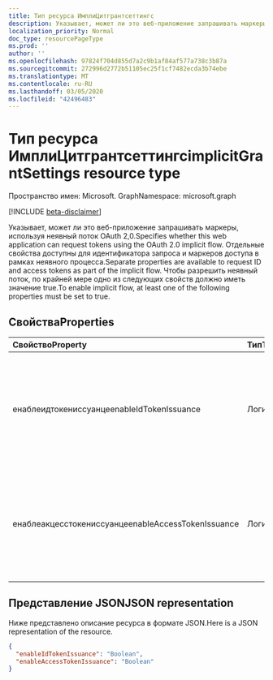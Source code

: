 ```yaml
---
title: Тип ресурса ИмплиЦитгрантсеттингс
description: Указывает, может ли это веб-приложение запрашивать маркеры, используя неявный поток OAuth 2,0. Отдельные свойства доступны для идентификатора запроса и маркеров доступа в рамках неявного процесса. Чтобы разрешить неявный поток, по крайней мере одно из следующих свойств должно иметь значение true.
localization_priority: Normal
doc_type: resourcePageType
ms.prod: ''
author: ''
ms.openlocfilehash: 97824f704d855d7a2c9b1af84af577a738c3b87a
ms.sourcegitcommit: 272996d2772b51105ec25f1cf7482ecda3b74ebe
ms.translationtype: MT
ms.contentlocale: ru-RU
ms.lasthandoff: 03/05/2020
ms.locfileid: "42496483"
---
```

# <a name="implicitgrantsettings-resource-type"></a><span data-ttu-id="2c2e5-105">Тип ресурса ИмплиЦитгрантсеттингс</span><span class="sxs-lookup"><span data-stu-id="2c2e5-105">implicitGrantSettings resource type</span></span>

<span data-ttu-id="2c2e5-106">Пространство имен: Microsoft. Graph</span><span class="sxs-lookup"><span data-stu-id="2c2e5-106">Namespace: microsoft.graph</span></span>

[!INCLUDE [beta-disclaimer](../../includes/beta-disclaimer.md)]

<span data-ttu-id="2c2e5-107">Указывает, может ли это веб-приложение запрашивать маркеры, используя неявный поток OAuth 2,0.</span><span class="sxs-lookup"><span data-stu-id="2c2e5-107">Specifies whether this web application can request tokens using the OAuth 2.0 implicit flow.</span></span> <span data-ttu-id="2c2e5-108">Отдельные свойства доступны для идентификатора запроса и маркеров доступа в рамках неявного процесса.</span><span class="sxs-lookup"><span data-stu-id="2c2e5-108">Separate properties are available to request ID and access tokens as part of the implicit flow.</span></span> <span data-ttu-id="2c2e5-109">Чтобы разрешить неявный поток, по крайней мере одно из следующих свойств должно иметь значение true.</span><span class="sxs-lookup"><span data-stu-id="2c2e5-109">To enable implicit flow, at least one of the following properties must be set to true.</span></span>

## <a name="properties"></a><span data-ttu-id="2c2e5-110">Свойства</span><span class="sxs-lookup"><span data-stu-id="2c2e5-110">Properties</span></span>

| <span data-ttu-id="2c2e5-111">Свойство</span><span class="sxs-lookup"><span data-stu-id="2c2e5-111">Property</span></span> | <span data-ttu-id="2c2e5-112">Тип</span><span class="sxs-lookup"><span data-stu-id="2c2e5-112">Type</span></span> | <span data-ttu-id="2c2e5-113">Описание</span><span class="sxs-lookup"><span data-stu-id="2c2e5-113">Description</span></span> |
|:---------|:-----|:------------|
|<span data-ttu-id="2c2e5-114">енаблеидтокениссуанце</span><span class="sxs-lookup"><span data-stu-id="2c2e5-114">enableIdTokenIssuance</span></span>| <span data-ttu-id="2c2e5-115">Логический</span><span class="sxs-lookup"><span data-stu-id="2c2e5-115">Boolean</span></span> | <span data-ttu-id="2c2e5-116">Указывает, может ли это веб-приложение запрашивать маркер идентификатора с помощью неявного потока OAuth 2,0.</span><span class="sxs-lookup"><span data-stu-id="2c2e5-116">Specifies whether this web application can request an ID token using the OAuth 2.0 implicit flow.</span></span>|
|<span data-ttu-id="2c2e5-117">енаблеакцесстокениссуанце</span><span class="sxs-lookup"><span data-stu-id="2c2e5-117">enableAccessTokenIssuance</span></span>| <span data-ttu-id="2c2e5-118">Логический</span><span class="sxs-lookup"><span data-stu-id="2c2e5-118">Boolean</span></span> | <span data-ttu-id="2c2e5-119">Указывает, может ли это веб-приложение запрашивать маркер доступа с помощью неявного потока OAuth 2,0.</span><span class="sxs-lookup"><span data-stu-id="2c2e5-119">Specifies whether this web application can request an access token using the OAuth 2.0 implicit flow.</span></span>|

## <a name="json-representation"></a><span data-ttu-id="2c2e5-120">Представление JSON</span><span class="sxs-lookup"><span data-stu-id="2c2e5-120">JSON representation</span></span>
<span data-ttu-id="2c2e5-121">Ниже представлено описание ресурса в формате JSON.</span><span class="sxs-lookup"><span data-stu-id="2c2e5-121">Here is a JSON representation of the resource.</span></span>
<!-- {
  "blockType": "resource",
  "keyProperty": "id",
  "@odata.type": "microsoft.graph.implicitGrantSettings"
}-->
```json
{
  "enableIdTokenIssuance": "Boolean",
  "enableAccessTokenIssuance": "Boolean"
}

```
